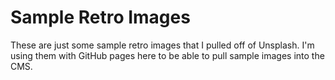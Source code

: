 # Sample Retro Images

These are just some sample retro images that I pulled off of Unsplash. I'm using them with GitHub pages here to be able to pull sample images into the CMS. 

